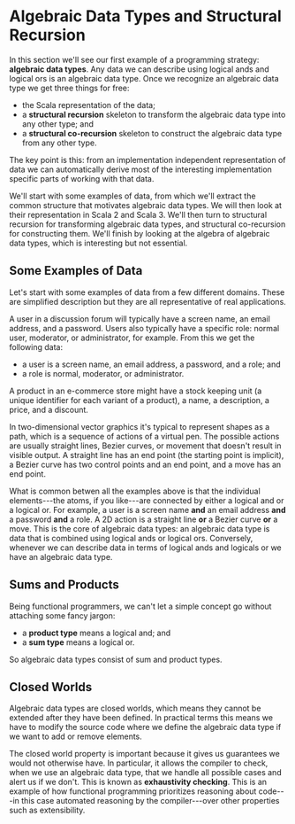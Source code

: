 # Algebraic Data Types and Structural Recursion

In this section we'll see our first example of a programming strategy: **algebraic data types**. Any data we can describe using logical ands and logical ors is an algebraic data type. Once we recognize an algebraic data type we get three things for free:

- the Scala representation of the data;
- a **structural recursion** skeleton to transform the algebraic data type into any other type; and
- a **structural co-recursion** skeleton to construct the algebraic data type from any other type.

The key point is this: from an implementation independent representation of data we can automatically derive most of the interesting implementation specific parts of working with that data.

We'll start with some examples of data, from which we'll extract the common structure that motivates algebraic data types. We will then look at their representation in Scala 2 and Scala 3. We'll then turn to structural recursion for transforming algebraic data types, and structural co-recursion for constructing them. We'll finish by looking at the algebra of algebraic data types, which is interesting but not essential.



## Some Examples of Data

Let's start with some examples of data from a few different domains. These are simplified description but they are all representative of real applications.

A user in a discussion forum will typically have a screen name, an email address, and a password. Users also typically have a specific role: normal user, moderator, or administrator, for example. From this we get the following data:

- a user is a screen name, an email address, a password, and a role; and
- a role is normal, moderator, or administrator.

A product in an e-commerce store might have a stock keeping unit (a unique identifier for each variant of a product), a name, a description, a price, and a discount.

In two-dimensional vector graphics it's typical to represent shapes as a path, which is a sequence of actions of a virtual pen. The possible actions are usually straight lines, Bezier curves, or movement that doesn't result in visible output. A straight line has an end point (the starting point is implicit), a Bezier curve has two control points and an end point, and a move has an end point.

What is common betwen all the examples above is that the individual elements---the atoms, if you like---are connected by either a logical and or a logical or. For example, a user is a screen name **and** an email address **and** a password **and** a role. A 2D action is a straight line **or** a Bezier curve **or** a move. This is the core of algebraic data types: an algebraic data type is data that is combined using logical ands or logical ors. Conversely, whenever we can describe data in terms of logical ands and logicals or we have an algebraic data type. 


## Sums and Products

Being functional programmers, we can't let a simple concept go without attaching some fancy jargon:

- a **product type** means a logical and; and
- a **sum type** means a logical or.

So algebraic data types consist of sum and product types.


## Closed Worlds

Algebraic data types are closed worlds, which means they cannot be extended after they have been defined. In practical terms this means we have to modify the source code where we define the algebraic data type if we want to add or remove elements.

The closed world property is important because it gives us guarantees we would not otherwise have. In particular, it allows the compiler to check, when we use an algebraic data type, that we handle all possible cases and alert us if we don't. This is known as **exhaustivity checking**. This is an example of how functional programming prioritizes reasoning about code---in this case automated reasoning by the compiler---over other properties such as extensibility.

